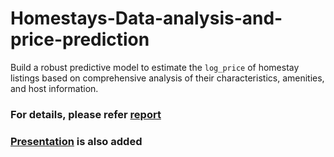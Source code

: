 # Homestays-Data-analysis-and-price-prediction
Build a robust predictive model to estimate the `log_price` of homestay listings based on comprehensive analysis of their characteristics, amenities, and host information.

### For details, please refer [report](https://github.com/MoyankGiri/Homestays-Data-analysis-and-price-prediction/blob/main/Moyank%20Giri_CerinaHealth_Round2_report.pdf)
### [Presentation](https://github.com/MoyankGiri/Homestays-Data-analysis-and-price-prediction/blob/main/CerinaHealth_Round3.pptx) is also added
